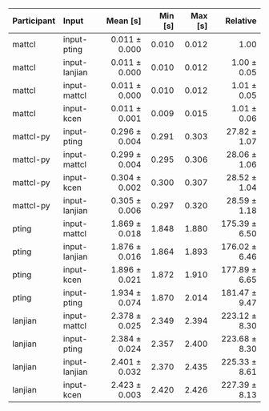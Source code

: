 | Participant | Input | Mean [s] | Min [s] | Max [s] | Relative |
|:---|:---|---:|---:|---:|---:|
| mattcl | input-pting | 0.011 ± 0.000 | 0.010 | 0.012 | 1.00 |
| mattcl | input-lanjian | 0.011 ± 0.000 | 0.010 | 0.012 | 1.00 ± 0.05 |
| mattcl | input-mattcl | 0.011 ± 0.000 | 0.010 | 0.012 | 1.01 ± 0.05 |
| mattcl | input-kcen | 0.011 ± 0.001 | 0.009 | 0.015 | 1.01 ± 0.06 |
| mattcl-py | input-pting | 0.296 ± 0.004 | 0.291 | 0.303 | 27.82 ± 1.07 |
| mattcl-py | input-mattcl | 0.299 ± 0.004 | 0.295 | 0.306 | 28.06 ± 1.06 |
| mattcl-py | input-kcen | 0.304 ± 0.002 | 0.300 | 0.307 | 28.52 ± 1.04 |
| mattcl-py | input-lanjian | 0.305 ± 0.006 | 0.297 | 0.320 | 28.59 ± 1.18 |
| pting | input-mattcl | 1.869 ± 0.018 | 1.848 | 1.880 | 175.39 ± 6.50 |
| pting | input-lanjian | 1.876 ± 0.016 | 1.864 | 1.893 | 176.02 ± 6.46 |
| pting | input-kcen | 1.896 ± 0.021 | 1.872 | 1.910 | 177.89 ± 6.65 |
| pting | input-pting | 1.934 ± 0.074 | 1.870 | 2.014 | 181.47 ± 9.47 |
| lanjian | input-mattcl | 2.378 ± 0.025 | 2.349 | 2.394 | 223.12 ± 8.30 |
| lanjian | input-pting | 2.384 ± 0.024 | 2.357 | 2.400 | 223.68 ± 8.30 |
| lanjian | input-lanjian | 2.401 ± 0.032 | 2.370 | 2.435 | 225.33 ± 8.61 |
| lanjian | input-kcen | 2.423 ± 0.003 | 2.420 | 2.426 | 227.39 ± 8.13 |

